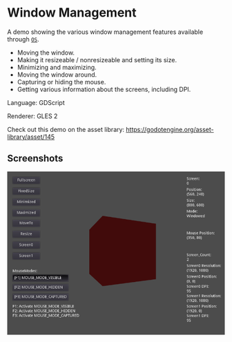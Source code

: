 # Window Management

A demo showing the various window management features available through
[`OS`](https://docs.godotengine.org/en/latest/classes/class_os.html).

- Moving the window.
- Making it resizeable / nonresizeable and setting its size.
- Minimizing and maximizing.
- Moving the window around.
- Capturing or hiding the mouse.
- Getting various information about the screens, including DPI.

Language: GDScript

Renderer: GLES 2

Check out this demo on the asset library: https://godotengine.org/asset-library/asset/145

## Screenshots

![Screenshot](screenshots/window.png)
